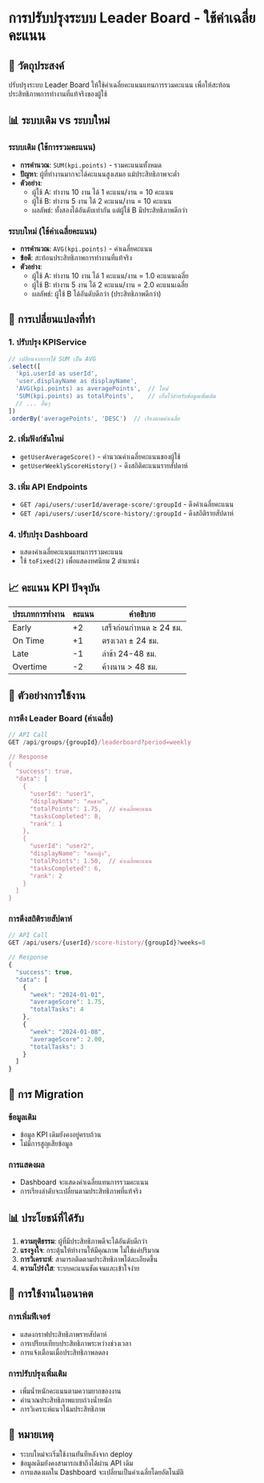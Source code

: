 # การปรับปรุงระบบ Leader Board - ใช้ค่าเฉลี่ยคะแนน

## 🎯 วัตถุประสงค์
ปรับปรุงระบบ Leader Board ให้ใช้ค่าเฉลี่ยคะแนนแทนการรวมคะแนน เพื่อให้สะท้อนประสิทธิภาพการทำงานที่แท้จริงของผู้ใช้

## 📊 ระบบเดิม vs ระบบใหม่

### ระบบเดิม (ใช้การรวมคะแนน)
- **การคำนวณ**: `SUM(kpi.points)` - รวมคะแนนทั้งหมด
- **ปัญหา**: ผู้ที่ทำงานมากจะได้คะแนนสูงเสมอ แม้ประสิทธิภาพจะต่ำ
- **ตัวอย่าง**: 
  - ผู้ใช้ A: ทำงาน 10 งาน ได้ 1 คะแนน/งาน = 10 คะแนน
  - ผู้ใช้ B: ทำงาน 5 งาน ได้ 2 คะแนน/งาน = 10 คะแนน
  - ผลลัพธ์: ทั้งสองได้อันดับเท่ากัน แต่ผู้ใช้ B มีประสิทธิภาพดีกว่า

### ระบบใหม่ (ใช้ค่าเฉลี่ยคะแนน)
- **การคำนวณ**: `AVG(kpi.points)` - ค่าเฉลี่ยคะแนน
- **ข้อดี**: สะท้อนประสิทธิภาพการทำงานที่แท้จริง
- **ตัวอย่าง**:
  - ผู้ใช้ A: ทำงาน 10 งาน ได้ 1 คะแนน/งาน = 1.0 คะแนนเฉลี่ย
  - ผู้ใช้ B: ทำงาน 5 งาน ได้ 2 คะแนน/งาน = 2.0 คะแนนเฉลี่ย
  - ผลลัพธ์: ผู้ใช้ B ได้อันดับดีกว่า (ประสิทธิภาพดีกว่า)

## 🔧 การเปลี่ยนแปลงที่ทำ

### 1. ปรับปรุง KPIService
```typescript
// เปลี่ยนจากการใช้ SUM เป็น AVG
.select([
  'kpi.userId as userId',
  'user.displayName as displayName',
  'AVG(kpi.points) as averagePoints',  // ใหม่
  'SUM(kpi.points) as totalPoints',    // เก็บไว้สำหรับข้อมูลเพิ่มเติม
  // ... อื่นๆ
])
.orderBy('averagePoints', 'DESC')  // เรียงตามค่าเฉลี่ย
```

### 2. เพิ่มฟังก์ชันใหม่
- `getUserAverageScore()` - คำนวณค่าเฉลี่ยคะแนนของผู้ใช้
- `getUserWeeklyScoreHistory()` - ดึงสถิติคะแนนรายสัปดาห์

### 3. เพิ่ม API Endpoints
- `GET /api/users/:userId/average-score/:groupId` - ดึงค่าเฉลี่ยคะแนน
- `GET /api/users/:userId/score-history/:groupId` - ดึงสถิติรายสัปดาห์

### 4. ปรับปรุง Dashboard
- แสดงค่าเฉลี่ยคะแนนแทนการรวมคะแนน
- ใช้ `toFixed(2)` เพื่อแสดงทศนิยม 2 ตำแหน่ง

## 📈 คะแนน KPI ปัจจุบัน

| ประเภทการทำงาน | คะแนน | คำอธิบาย |
|---------------|-------|----------|
| Early | +2 | เสร็จก่อนกำหนด ≥ 24 ชม. |
| On Time | +1 | ตรงเวลา ± 24 ชม. |
| Late | -1 | ล่าช้า 24-48 ชม. |
| Overtime | -2 | ค้างนาน > 48 ชม. |

## 🎯 ตัวอย่างการใช้งาน

### การดึง Leader Board (ค่าเฉลี่ย)
```javascript
// API Call
GET /api/groups/{groupId}/leaderboard?period=weekly

// Response
{
  "success": true,
  "data": [
    {
      "userId": "user1",
      "displayName": "สมชาย",
      "totalPoints": 1.75,  // ค่าเฉลี่ยคะแนน
      "tasksCompleted": 8,
      "rank": 1
    },
    {
      "userId": "user2", 
      "displayName": "สมหญิง",
      "totalPoints": 1.50,  // ค่าเฉลี่ยคะแนน
      "tasksCompleted": 6,
      "rank": 2
    }
  ]
}
```

### การดึงสถิติรายสัปดาห์
```javascript
// API Call
GET /api/users/{userId}/score-history/{groupId}?weeks=8

// Response
{
  "success": true,
  "data": [
    {
      "week": "2024-01-01",
      "averageScore": 1.75,
      "totalTasks": 4
    },
    {
      "week": "2024-01-08", 
      "averageScore": 2.00,
      "totalTasks": 3
    }
  ]
}
```

## 🔄 การ Migration

### ข้อมูลเดิม
- ข้อมูล KPI เดิมยังคงอยู่ครบถ้วน
- ไม่มีการสูญเสียข้อมูล

### การแสดงผล
- Dashboard จะแสดงค่าเฉลี่ยแทนการรวมคะแนน
- การเรียงลำดับจะเปลี่ยนตามประสิทธิภาพที่แท้จริง

## 📊 ประโยชน์ที่ได้รับ

1. **ความยุติธรรม**: ผู้ที่มีประสิทธิภาพดีจะได้อันดับดีกว่า
2. **แรงจูงใจ**: กระตุ้นให้ทำงานให้มีคุณภาพ ไม่ใช่แค่ปริมาณ
3. **การวิเคราะห์**: สามารถติดตามประสิทธิภาพได้ละเอียดขึ้น
4. **ความโปร่งใส**: ระบบคะแนนชัดเจนและเข้าใจง่าย

## 🚀 การใช้งานในอนาคต

### การเพิ่มฟีเจอร์
- แสดงกราฟประสิทธิภาพรายสัปดาห์
- การเปรียบเทียบประสิทธิภาพระหว่างช่วงเวลา
- การแจ้งเตือนเมื่อประสิทธิภาพลดลง

### การปรับปรุงเพิ่มเติม
- เพิ่มน้ำหนักคะแนนตามความยากของงาน
- คำนวณประสิทธิภาพแบบถ่วงน้ำหนัก
- การวิเคราะห์แนวโน้มประสิทธิภาพ

## 📝 หมายเหตุ

- ระบบใหม่จะเริ่มใช้งานทันทีหลังจาก deploy
- ข้อมูลเดิมยังคงสามารถเข้าถึงได้ผ่าน API เดิม
- การแสดงผลใน Dashboard จะเปลี่ยนเป็นค่าเฉลี่ยโดยอัตโนมัติ
